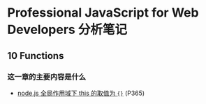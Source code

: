 # Professional JavaScript for Web Developers 分析笔记

## 10 Functions

### 这一章的主要内容是什么

- [node.js 全局作用域下 this 的取值为 `{}`][1] (P365)

  [1]: https://stackoverflow.com/a/28016676

